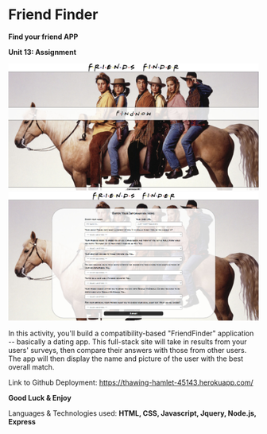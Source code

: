 # Friend Finder

**Find your friend APP**

**Unit 13: Assignment**

![](app/public/img/screen1.jpg)
![](app/public/img/screen2.jpg)

In this activity, you'll build a compatibility-based "FriendFinder" application -- basically a dating app. This full-stack site will take in results from your users' surveys, then compare their answers with those from other users. The app will then display the name and picture of the user with the best overall match.

Link to Github Deployment:
https://thawing-hamlet-45143.herokuapp.com/

**Good Luck & Enjoy**

Languages & Technologies used:
**HTML, CSS, Javascript, Jquery, Node.js, Express** 

